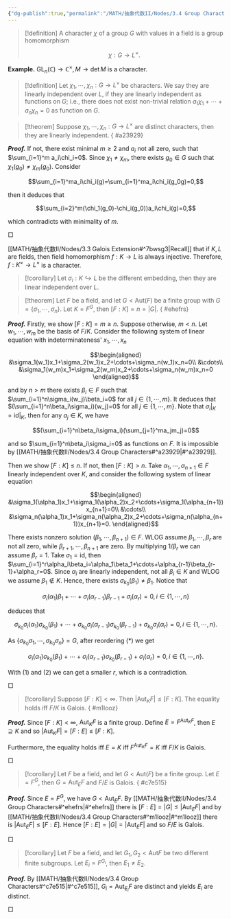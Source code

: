```yaml
---
{"dg-publish":true,"permalink":"/MATH/抽象代数II/Nodes/3.4 Group Characters/","dgPassFrontmatter":true}
---
```



> [!definition]
> A character $\chi$ of a group $G$ with values in a field is a group homomorphism
> 
> $$\chi:G\to L^\times.$$

**Example.** $\mathrm{GL}_n(\mathbb{C})\to \mathbb{C}^\times,M\to \det M$ is a character.

> [!definition]
> Let $\chi_1,\cdots,\chi_n:G\to L^\times$ be characters. We say they are linearly independent over $L$, if they are linearly independent as functions on $G$; i.e., there does not exist non-trivial relation $a_1\chi_1+\cdots+a_n\chi_n=0$ as function on $G$.


> [!theorem]
> Suppose $\chi_1,\cdots,\chi_n:G\to L^\times$ are distinct characters, then they are linearly independent.
{ #a23929}


**_Proof._**
If not, there exist minimal $m\geqslant 2$ and $a_i$ not all zero, such that $\sum_{i=1}^m a_i\chi_i=0$. Since $\chi_1\neq\chi_m$, there exists $g_0\in G$ such that $\chi_1(g_0)\neq \chi_m(g_0)$. Consider 

$$\sum_{i=1}^ma_i\chi_i(g)=\sum_{i=1}^ma_i\chi_i(g_0g)=0,$$

then it deduces that 

$$\sum_{i=2}^m(\chi_1(g_0)-\chi_i(g_0))a_i\chi_i(g)=0,$$

which contradicts with minimality of $m$.
<p align="left">□</p>


[[MATH/抽象代数II/Nodes/3.3 Galois Extension#^7bwsg3\|Recall]] that if $K,L$ are fields, then field homomorphism $f:K\to L$ is always injective. Therefore, $f:K^\times\to L^\times$ is a character. 

> [!corollary]
> Let $\sigma_i:K\hookrightarrow L$ be the different embedding, then they are linear independent over $L$.


> [!theorem]
> Let $F$ be a field, and let $G<\mathrm{Aut}(F)$ be a finite group with $G=\{\sigma_1,\cdots,\sigma_n\}$. Let $K=F^G$, then $[F:K]=n=|G|$.
{ #ehefrs}


**_Proof._**
Firstly, we show $[F:K]=m\geqslant n$. Suppose otherwise, $m<n$. Let $w_1,\cdots,w_m$ be the basis of $F/K$. Consider the following system of linear equation with indeterminateness' $x_1,\cdots,x_n$

$$\begin{aligned}
&\sigma_1(w_1)x_1+\sigma_2(w_1)x_2+\cdots+\sigma_n(w_1)x_n=0\\
&\cdots\\
&\sigma_1(w_m)x_1+\sigma_2(w_m)x_2+\cdots+\sigma_n(w_m)x_n=0
\end{aligned}$$

and by $n>m$ there exists $\beta_i\in F$ such that $\sum_{i=1}^n\sigma_i(w_j)\beta_i=0$ for all $j\in\{1,\cdots,m\}$. It deduces that $(\sum_{i=1}^n\beta_i\sigma_i)(w_j)=0$ for all $j\in\{1,\cdots,m\}$. Note that $\sigma_i|_K=\mathrm{id}|_K$, then for any $a_j\in K$, we have 

$$(\sum_{i=1}^n\beta_i\sigma_i)(\sum_{j=1}^ma_jm_j)=0$$

and so $\sum_{i=1}^n\beta_i\sigma_i=0$ as functions on $F$. It is impossible by [[MATH/抽象代数II/Nodes/3.4 Group Characters#^a23929\|#^a23929]]. 

Then we show $[F:K]\leqslant n$. If not, then $[F:K]> n$. Take $\alpha_1,\cdots,\alpha_{n+1}\in F$ linearly independent over $K$, and consider the following system of linear equation 

$$\begin{aligned}
&\sigma_1(\alpha_1)x_1+\sigma_1(\alpha_2)x_2+\cdots+\sigma_1(\alpha_{n+1})x_{n+1}=0\\
&\cdots\\
&\sigma_n(\alpha_1)x_1+\sigma_n(\alpha_2)x_2+\cdots+\sigma_n(\alpha_{n+1})x_{n+1}=0.
\end{aligned}$$

There exists nonzero solution $(\beta_1,\cdots,\beta_{n+1})\in F$. WLOG assume $\beta_1,\cdots,\beta_r$ are not all zero, while $\beta_{r+1},\cdots,\beta_{n+1}$ are zero. By multiplying $1/\beta_r$ we can assume $\beta_r=1$. Take $\sigma_1=\mathrm{id}$, then $\sum_{i=1}^r\alpha_i\beta_i=\alpha_1\beta_1+\cdots+\alpha_{r-1}\beta_{r-1}+\alpha_r=0$. Since $\alpha_i$ are linearly independent, not all $\beta_i\in K$ and WLOG we assume $\beta_1\not\in K$. Hence, there exists $\sigma_{k_0}(\beta_1)\neq \beta_1$. Notice that

$$\sigma_i(\alpha_1)\beta_1+\cdots+\sigma_i(\alpha_{r-1})\beta_{r-1}+\sigma_i(\alpha_r)=0,i\in\{1,\cdots,n\}\tag{1}$$

deduces that 

$$\sigma_{k_0}\sigma_i(\alpha_1)\sigma_{k_0}(\beta_1)+\cdots+\sigma_{k_0}\sigma_i(\alpha_{r-1})\sigma_{k_0}(\beta_{r-1})+\sigma_{k_0}\sigma_i(\alpha_r)=0,i\in\{1,\cdots,n\}.\tag{*}$$

As $\{\sigma_{k_0}\sigma_1,\cdots,\sigma_{k_0}\sigma_n\}=G$, after reordering $(*)$ we get 

$$\sigma_i(\alpha_1)\sigma_{k_0}(\beta_1)+\cdots+\sigma_i(\alpha_{r-1})\sigma_{k_0}(\beta_{r-1})+\sigma_i(\alpha_r)=0,i\in\{1,\cdots,n\}\tag{2}.$$

With $(1)$ and $(2)$ we can get a smaller $r$, which is a contradiction. 
<p align="left">□</p>


> [!corollary]
> Suppose $[F:K]<\infty$. Then $|\mathrm{Aut}_KF|\leqslant [F:K]$. The equality holds iff $F/K$ is Galois.
{ #m1looz}


**_Proof._**
Since $[F:K]<\infty$, $\mathrm{Aut}_KF$ is a finite group. Define $E=F^{\mathrm{Aut}_KF}$, then $E\supseteq K$ and so $|\mathrm{Aut}_KF|=[F:E]\leqslant [F:K]$. 

Furthermore, the equality holds iff $E=K$ iff $F^{\mathrm{Aut}_KF}=K$ iff $F/K$ is Galois.
<p align="left">□</p>


> [!corollary]
> Let $F$ be a field, and let $G<\mathrm{Aut}(F)$ be a finite group. Let $E=F^G$, then $G=\mathrm{Aut}_EF$ and $F/E$ is Galois.
{ #c7e515}


**_Proof._**
Since $E=F^G$, we have $G<\mathrm{Aut}_EF$. By [[MATH/抽象代数II/Nodes/3.4 Group Characters#^ehefrs\|#^ehefrs]] there is $[F:E]=|G|\leqslant|\mathrm{Aut}_EF|$ and by [[MATH/抽象代数II/Nodes/3.4 Group Characters#^m1looz\|#^m1looz]] there is $|\mathrm{Aut}_EF|\leqslant [F:E]$. Hence $[F:E]=|G|=|\mathrm{Aut}_EF|$ and so $F/E$ is Galois.
<p align="left">□</p>


> [!corollary]
> Let $F$ be a field, and let $G_1,G_2<\mathrm{Aut}F$ be two different finite subgroups. Let $E_i=F^{G_i}$, then $E_1\neq E_2$. 

**_Proof._**
By [[MATH/抽象代数II/Nodes/3.4 Group Characters#^c7e515\|#^c7e515]], $G_i=\mathrm{Aut}_{E_i}F$ are distinct and yields $E_i$ are distinct.
<p align="left">□</p>
